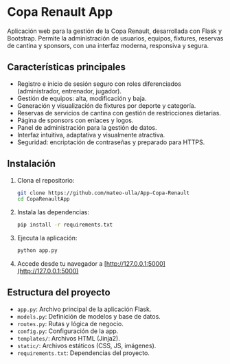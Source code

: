 # Copa Renault App

Aplicación web para la gestión de la Copa Renault, desarrollada con Flask y Bootstrap. Permite la administración de usuarios, equipos, fixtures, reservas de cantina y sponsors, con una interfaz moderna, responsiva y segura.

## Características principales

- Registro e inicio de sesión seguro con roles diferenciados (administrador, entrenador, jugador).
- Gestión de equipos: alta, modificación y baja.
- Generación y visualización de fixtures por deporte y categoría.
- Reservas de servicios de cantina con gestión de restricciones dietarias.
- Página de sponsors con enlaces y logos.
- Panel de administración para la gestión de datos.
- Interfaz intuitiva, adaptativa y visualmente atractiva.
- Seguridad: encriptación de contraseñas y preparado para HTTPS.

## Instalación

1. Clona el repositorio:
   ```bash
   git clone https://github.com/mateo-ulla/App-Copa-Renault
   cd CopaRenaultApp
   ```
2. Instala las dependencias:
   ```bash
   pip install -r requirements.txt
   ```
3. Ejecuta la aplicación:
   ```bash
   python app.py
   ```
4. Accede desde tu navegador a [http://127.0.0.1:5000](http://127.0.0.1:5000)

## Estructura del proyecto

- `app.py`: Archivo principal de la aplicación Flask.
- `models.py`: Definición de modelos y base de datos.
- `routes.py`: Rutas y lógica de negocio.
- `config.py`: Configuración de la app.
- `templates/`: Archivos HTML (Jinja2).
- `static/`: Archivos estáticos (CSS, JS, imágenes).
- `requirements.txt`: Dependencias del proyecto.
